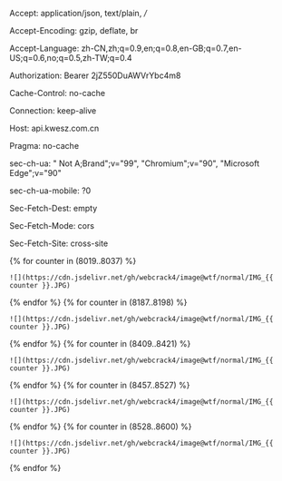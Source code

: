 Accept: application/json, text/plain, */*

Accept-Encoding: gzip, deflate, br

Accept-Language: zh-CN,zh;q=0.9,en;q=0.8,en-GB;q=0.7,en-US;q=0.6,no;q=0.5,zh-TW;q=0.4

Authorization: Bearer 2jZ550DuAWVrYbc4m8

Cache-Control: no-cache

Connection: keep-alive

Host: api.kwesz.com.cn

Pragma: no-cache

sec-ch-ua: " Not A;Brand";v="99", "Chromium";v="90", "Microsoft Edge";v="90"

sec-ch-ua-mobile: ?0

Sec-Fetch-Dest: empty

Sec-Fetch-Mode: cors

Sec-Fetch-Site: cross-site

{% for counter in (8019..8037) %}
  <!-- the stuff to be done followed by an increase in the 'counter' variable -->
    ![](https://cdn.jsdelivr.net/gh/webcrack4/image@wtf/normal/IMG_{{ counter }}.JPG)
{% endfor %}
{% for counter in (8187..8198) %}
  <!-- the stuff to be done followed by an increase in the 'counter' variable -->
    ![](https://cdn.jsdelivr.net/gh/webcrack4/image@wtf/normal/IMG_{{ counter }}.JPG)
{% endfor %}
{% for counter in (8409..8421) %}
  <!-- the stuff to be done followed by an increase in the 'counter' variable -->
    ![](https://cdn.jsdelivr.net/gh/webcrack4/image@wtf/normal/IMG_{{ counter }}.JPG)
{% endfor %}
{% for counter in (8457..8527) %}
  <!-- the stuff to be done followed by an increase in the 'counter' variable -->
    ![](https://cdn.jsdelivr.net/gh/webcrack4/image@wtf/normal/IMG_{{ counter }}.JPG)
{% endfor %}
{% for counter in (8528..8600) %}
  <!-- the stuff to be done followed by an increase in the 'counter' variable -->
    ![](https://cdn.jsdelivr.net/gh/webcrack4/image@wtf/normal/IMG_{{ counter }}.JPG)
{% endfor %}